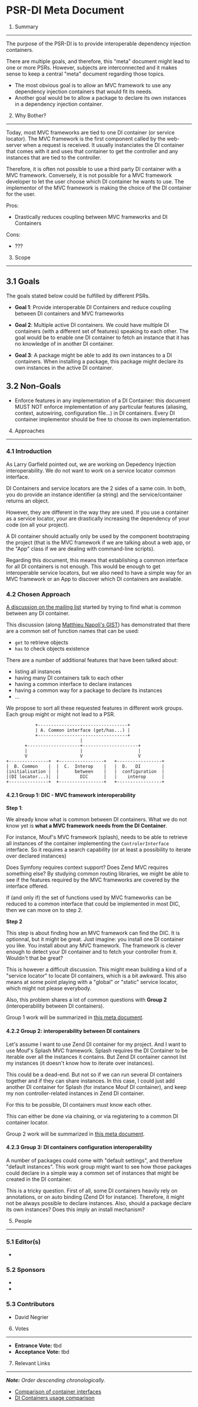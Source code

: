 PSR-DI Meta Document
====================

1. Summary
----------

The purpose of the PSR-DI is to provide interoperable dependency injection containers.

There are multiple goals, and therefore, this "meta" document might lead to one or more PSRs. However, subjects
are interconnected and it makes sense to keep a central "meta" document regarding those topics.

 * The most obvious goal is to allow an MVC framework to use any dependency injection containers that would fit its needs.
 * Another goal would be to allow a package to declare its own instances in a dependency injection container.

2. Why Bother?
--------------

Today, most MVC frameworks are tied to one DI container (or service locator). The MVC framework is the
first component called by the web-server when a request is received. It usually instanciates the DI container
that comes with it and uses that container to get the controller and any instances that are tied to the controller.

Therefore, it is often not possible to use a third party DI container with a MVC framework. Conversely,
it is not possible for a MVC framework developer to let the user choose which DI container he wants to use.
The implementor of the MVC framework is making the choice of the DI container for the user.

Pros:

* Drastically reduces coupling between MVC frameworks and DI Containers

Cons:

* ???

3. Scope
--------

## 3.1 Goals

The goals stated below could be fulfilled by different PSRs.

* **Goal 1**: Provide interoperable DI Containers and reduce coupling between DI containers and MVC frameworks

* **Goal 2**: Multiple active DI containers. We could have multiple DI containers (with a different set of features)
  speaking to each other. The goal would be to enable one DI container to fetch an instance that it has no
  knowledge of in another DI container.

* **Goal 3**: A package might be able to add its own instances to a DI containers. When installing a package,
  this package might declare its own instances in the active DI container.

## 3.2 Non-Goals

* Enforce features in any implementation of a DI Container: this document MUST NOT enforce implementation
  of any particular features (aliasing, context, autowiring, configuration file...) in DI containers. Every DI container 
  implementor should be free to choose its own implementation.

4. Approaches
-------------

### 4.1 Introduction

As Larry Garfield pointed out, we are working on Depedency Injection interoperability.
We do not want to work on a service locator common interface.

DI Containers and service locators are the 2 sides of a same coin. In both, you do provide an
instance identifier (a string) and the service/container returns an object.

However, they are different in the way they are used. If you use a container as a service locator,
your are drastically increasing the dependency of your code (on all your project).

A DI container should actually only be used by the component bootstraping the project (that is
the MVC framework if we are talking about a web app, or the "App" class if we are dealing
with command-line scripts).

Regarding this document, this means that establishing a common interface for all DI containers
is not enough. This would be enough to get interoperable service locators, but we
also need to have a simple way for an MVC framework or an App to discover which DI containers
are available.


### 4.2 Chosen Approach

[A discussion on the mailing list](https://groups.google.com/forum/#!topic/php-fig/nJYwn2cYirk) 
started by trying to find what is common between any DI container.

This discussion (along [Matthieu Napoli's GIST](https://gist.github.com/mnapoli/6159681)) has demonstrated 
that there are a common set of function names that can be used:

- `get` to retrieve objects
- `has` to check objects existence

There are a number of additional features that have been talked about:

- listing all instances
- having many DI containers talk to each other
- having a common interface to declare instances
- having a common way for a package to declare its instances
- ...

We propose to sort all these requested features in different work groups. Each group might or might not
lead to a PSR.


               +----------------------------------+
               | A. Common interface (get/has...) |
               +----------------------------------+
                                |
           +--------------------+---------------------+      
           |                    |                     |
           V                    V                     V
    +---------------+  +-----------------+   +-----------------+
    |  B. Common    |  |  C.  Interop    |   |  D.   DI        |
    |initialisation |  |      between    |   |  configuration  |
    |(DI locator...)|  |        DIC      |   |    interop      |
    +---------------+  +-----------------+   +-----------------+



#### 4.2.1 **Group 1**: DIC - MVC framework interoperability

**Step 1**: 

We already know what is common between DI containers. What we do not know yet is **what
a MVC framework needs from the DI Container**.

For instance, Mouf's MVC framework (splash), needs to be able to retrieve all instances
of the container implementing the `ControlerInterface` interface. So it requires a
search capability (or at least a possibility to iterate over declared instances)

Does Symfony requires context support? Does Zend MVC requires something else?
By studying common routing libraries, we might be able to see if the features required
by the MVC frameworks are covered by the interface offered.

If (and only if) the set of functions used by MVC frameworks can be reduced to a common
interface that could be implemented in most DIC, then we can move on to step 2. 

**Step 2**

This step is about finding how an MVC framework can find the DIC. It is optionnal, but it 
might be great. Just imagine: you install one DI container you like. You install about
any MVC framework. The framework is clever enough to detect your DI container and to
fetch your controller from it. Wouldn't that be great?

This is however a difficult discussion. This might mean building a kind of a "service locator" to
locate DI containers, which is a bit awkward. This also means at some point playing with
a "global" or "static" service locator, which might not please everybody.

Also, this problem shares a lot of common questions with **Group 2** (interoperability between
DI containers).

Group 1 work will be summarized in [this meta document](di-mvc-interop-meta.md).

#### 4.2.2 **Group 2**: interoperability between DI containers

Let's assume I want to use Zend DI container for my project.
And I want to use Mouf's Splash MVC framework. Splash requires the DI Container to 
be iterable over all the instances it contains. But Zend DI container cannot list my instances 
(it doesn't know how to iterate over instances).

This could be a dead-end. But not so if we can run several DI containers together and if they can
share instances. In this case, I could just add another DI container for Splash (for instance
Mouf DI container), and keep my non controller-related instances in Zend DI container.

For this to be possible, DI containers must know each other.

This can either be done via chaining, or via registering to a common DI container locator.

Group 2 work will be summarized in [this meta document](inter-di-interop-meta.md).

#### 4.2.3 **Group 3**: DI containers configuration interoperability

A number of packages could come with "default settings", and therefore "default instances".
This work group might want to see how those packages could declare in a simple way
a common set of instances that might be created in the DI container.

This is a tricky question. First of all, some DI containers heavily rely on annotations,
or on auto binding (Zend DI for instance). Therefore, it might not be always possible to declare
instances. Also, should a package declare its own instances? Does this imply an install mechanism?
 


5. People
---------

### 5.1 Editor(s)

* 

### 5.2 Sponsors

* 
* 

### 5.3 Contributors

* David Negrier

6. Votes
--------

* **Entrance Vote:** tbd
* **Acceptance Vote:** tbd

7. Relevant Links
-----------------

_**Note:** Order descending chronologically._

* [Comparison of container interfaces](https://groups.google.com/forum/#!topic/php-fig/nJYwn2cYirk)
* [DI Containers usage comparison](https://gist.github.com/mnapoli/6159681)

